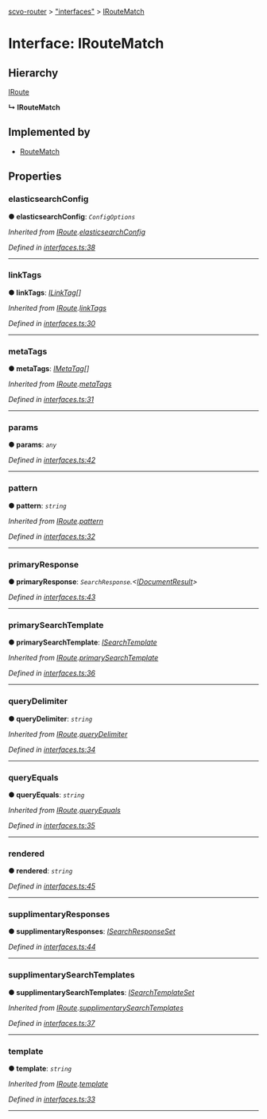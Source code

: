 [scvo-router](../README.md) > ["interfaces"](../modules/_interfaces_.md) > [IRouteMatch](../interfaces/_interfaces_.iroutematch.md)



# Interface: IRouteMatch

## Hierarchy


 [IRoute](_interfaces_.iroute.md)

**↳ IRouteMatch**







## Implemented by

* [RouteMatch](../classes/_route_match_.routematch.md)


## Properties
<a id="elasticsearchconfig"></a>

###  elasticsearchConfig

**●  elasticsearchConfig**:  *`ConfigOptions`* 

*Inherited from [IRoute](_interfaces_.iroute.md).[elasticsearchConfig](_interfaces_.iroute.md#elasticsearchconfig)*

*Defined in [interfaces.ts:38](https://github.com/scvodigital/scvo-router/blob/cdc78cf/src/interfaces.ts#L38)*





___

<a id="linktags"></a>

###  linkTags

**●  linkTags**:  *[ILinkTag](_interfaces_.ilinktag.md)[]* 

*Inherited from [IRoute](_interfaces_.iroute.md).[linkTags](_interfaces_.iroute.md#linktags)*

*Defined in [interfaces.ts:30](https://github.com/scvodigital/scvo-router/blob/cdc78cf/src/interfaces.ts#L30)*





___

<a id="metatags"></a>

###  metaTags

**●  metaTags**:  *[IMetaTag](_interfaces_.imetatag.md)[]* 

*Inherited from [IRoute](_interfaces_.iroute.md).[metaTags](_interfaces_.iroute.md#metatags)*

*Defined in [interfaces.ts:31](https://github.com/scvodigital/scvo-router/blob/cdc78cf/src/interfaces.ts#L31)*





___

<a id="params"></a>

###  params

**●  params**:  *`any`* 

*Defined in [interfaces.ts:42](https://github.com/scvodigital/scvo-router/blob/cdc78cf/src/interfaces.ts#L42)*





___

<a id="pattern"></a>

###  pattern

**●  pattern**:  *`string`* 

*Inherited from [IRoute](_interfaces_.iroute.md).[pattern](_interfaces_.iroute.md#pattern)*

*Defined in [interfaces.ts:32](https://github.com/scvodigital/scvo-router/blob/cdc78cf/src/interfaces.ts#L32)*





___

<a id="primaryresponse"></a>

###  primaryResponse

**●  primaryResponse**:  *`SearchResponse`.<[IDocumentResult](_interfaces_.idocumentresult.md)>* 

*Defined in [interfaces.ts:43](https://github.com/scvodigital/scvo-router/blob/cdc78cf/src/interfaces.ts#L43)*





___

<a id="primarysearchtemplate"></a>

###  primarySearchTemplate

**●  primarySearchTemplate**:  *[ISearchTemplate](_interfaces_.isearchtemplate.md)* 

*Inherited from [IRoute](_interfaces_.iroute.md).[primarySearchTemplate](_interfaces_.iroute.md#primarysearchtemplate)*

*Defined in [interfaces.ts:36](https://github.com/scvodigital/scvo-router/blob/cdc78cf/src/interfaces.ts#L36)*





___

<a id="querydelimiter"></a>

###  queryDelimiter

**●  queryDelimiter**:  *`string`* 

*Inherited from [IRoute](_interfaces_.iroute.md).[queryDelimiter](_interfaces_.iroute.md#querydelimiter)*

*Defined in [interfaces.ts:34](https://github.com/scvodigital/scvo-router/blob/cdc78cf/src/interfaces.ts#L34)*





___

<a id="queryequals"></a>

###  queryEquals

**●  queryEquals**:  *`string`* 

*Inherited from [IRoute](_interfaces_.iroute.md).[queryEquals](_interfaces_.iroute.md#queryequals)*

*Defined in [interfaces.ts:35](https://github.com/scvodigital/scvo-router/blob/cdc78cf/src/interfaces.ts#L35)*





___

<a id="rendered"></a>

###  rendered

**●  rendered**:  *`string`* 

*Defined in [interfaces.ts:45](https://github.com/scvodigital/scvo-router/blob/cdc78cf/src/interfaces.ts#L45)*





___

<a id="supplimentaryresponses"></a>

###  supplimentaryResponses

**●  supplimentaryResponses**:  *[ISearchResponseSet](_interfaces_.isearchresponseset.md)* 

*Defined in [interfaces.ts:44](https://github.com/scvodigital/scvo-router/blob/cdc78cf/src/interfaces.ts#L44)*





___

<a id="supplimentarysearchtemplates"></a>

###  supplimentarySearchTemplates

**●  supplimentarySearchTemplates**:  *[ISearchTemplateSet](_interfaces_.isearchtemplateset.md)* 

*Inherited from [IRoute](_interfaces_.iroute.md).[supplimentarySearchTemplates](_interfaces_.iroute.md#supplimentarysearchtemplates)*

*Defined in [interfaces.ts:37](https://github.com/scvodigital/scvo-router/blob/cdc78cf/src/interfaces.ts#L37)*





___

<a id="template"></a>

###  template

**●  template**:  *`string`* 

*Inherited from [IRoute](_interfaces_.iroute.md).[template](_interfaces_.iroute.md#template)*

*Defined in [interfaces.ts:33](https://github.com/scvodigital/scvo-router/blob/cdc78cf/src/interfaces.ts#L33)*





___


